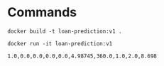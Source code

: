 # Commands

`docker build -t loan-prediction:v1 .`

`docker run -it loan-prediction:v1 `

` 1.0,0.0,0.0,0.0,0.0,4.98745,360.0,1.0,2.0,8.698 `
